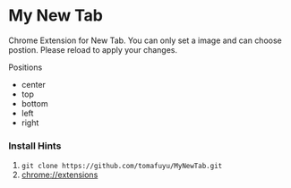 # My New Tab

Chrome Extension for New Tab.
You can only set a image and can choose postion.
Please reload to apply your changes.

Positions
* center
* top
* bottom
* left
* right

### Install Hints
1. `git clone https://github.com/tomafuyu/MyNewTab.git`
2. [chrome://extensions](chrome://extensions)

